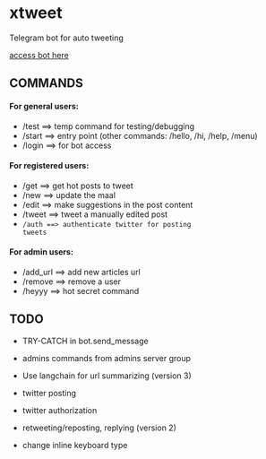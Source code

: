 # xtweet
Telegram bot for auto tweeting 

<a href="https://t.me/x_tweet_bot">access bot here</a>

## COMMANDS

#### For general users:
- /test           ==> temp command for testing/debugging
- /start          ==> entry point (other commands: /hello, /hi, /help, /menu)
- /login          ==> for bot access

#### For registered users:
- /get            ==> get hot posts to tweet
- /new            ==> update the maal
- /edit           ==> make suggestions in the post content
- /tweet          ==> tweet a manually edited post
- <code>/auth  ==> authenticate twitter for posting tweets</code>

#### For admin users:
- /add_url  ==> add new articles url
- /remove         ==> remove a user
- /heyyy  ==> hot secret command

## TODO 

- TRY-CATCH in bot.send_message

- admins commands from admins server group
- Use langchain for url summarizing (version 3)
- twitter posting
- twitter authorization 
- retweeting/reposting, replying (version 2)

- change inline keyboard type
